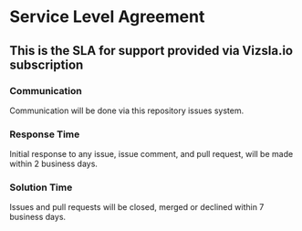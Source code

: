 # Service Level Agreement

## This is the SLA for support provided via Vizsla.io subscription

### Communication

Communication will be done via this repository issues system.

### Response Time

Initial response to any issue, issue comment, and pull request, will be made within 2 business days.

### Solution Time

Issues and pull requests will be closed, merged or declined within 7 business days.
